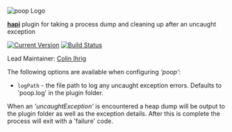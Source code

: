 ![poop Logo](https://raw.github.com/hapijs/poop/master/images/poop.png)

[**hapi**](https://github.com/hapijs/hapi) plugin for taking a process dump and cleaning up after an uncaught exception

[![Current Version](https://img.shields.io/npm/v/poop.svg)](https://www.npmjs.org/package/poop)
[![Build Status](https://secure.travis-ci.org/hapijs/poop.png)](http://travis-ci.org/hapijs/poop)

Lead Maintainer: [Colin Ihrig](https://github.com/cjihrig)


The following options are available when configuring _'poop'_:

- `logPath` - the file path to log any uncaught exception errors.  Defaults to 'poop.log' in the plugin folder.


When an _'uncaughtException'_ is encountered a heap dump will be output to the plugin folder as well as the exception details.
After this is complete the process will exit with a 'failure' code.
